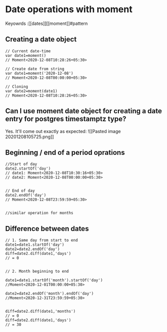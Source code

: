 # Date operations with moment
Keyowrds :[[dates]][[moment]]#pattern



## Creating a date object
```
// Current date-time
var date1=moment()
// Moment<2020-12-08T10:28:26+05:30>

// Create date from string
var date1=moment('2020-12-08')
// Moment<2020-12-08T00:00:00+05:30>

// Cloning
var date2=moment(date1) 
// Moment<2020-12-08T10:28:26+05:30>

```

## Can I use moment date object for creating a date entry for postgres timestamptz type?
Yes. It'll come out exactly as expected:
![[Pasted image 20201208105725.png]]


## Beginning / end of a period oprations
```
//Start of day
date2.startOf('day')
// date1: Moment<2020-12-08T10:30:16+05:30>
// date2: Moment<2020-12-08T00:00:00+05:30>


// End of day
date2.endOf('day')
// Moment<2020-12-08T23:59:59+05:30>


//similar operation for months
```

## Difference between dates 
```
// 1. Same day from start to end
date1=date1.startOf('day')
date2=date2.endOf('day')
diff=date2.diff(date1,'days')
// = 0


// 2. Month beginning to end

date1=date1.startOf('month').startOf('day')
//Moment<2020-12-01T00:00:00+05:30>

date2=date2.endOf('month').endOf('day')
//Moment<2020-12-31T23:59:59+05:30>


diff=date2.diff(date1,'months')
// = 0
diff=date2.diff(date1,'days')
// = 30

```